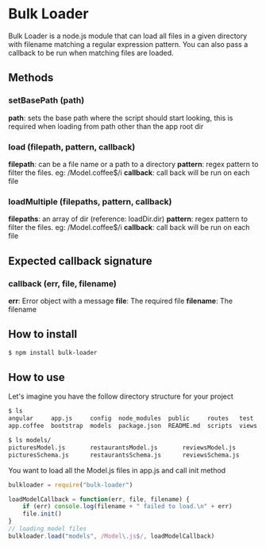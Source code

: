 # Bulk Loader
Bulk Loader is a node.js module that can load all files in a given directory with filename matching a regular expression pattern.
You can also pass a callback to be run when matching files are loaded.

## Methods
### setBasePath (path)
**path**: sets the base path where the script should start looking, this is required when loading from path other than the app root dir

### load (filepath, pattern, callback)
**filepath**: can be a file name or a path to a directory
**pattern**: regex pattern to filter the files. eg: /Model.coffee$/i
**callback**: call back will be run on each file

### loadMultiple (filepaths, pattern, callback)
**filepaths**: an array of dir (reference: loadDir.dir)
**pattern**: regex pattern to filter the files. eg: /Model.coffee$/i
**callback**: call back will be run on each file

## Expected callback signature
### callback (err, file, filename)
**err**: Error object with a message
**file**: The required file
**filename**: The filename

## How to install
```bash
$ npm install bulk-loader
```

## How to use
Let's imagine you have the follow directory structure for your project
```bash
$ ls
angular     app.js     config  node_modules  public     routes   test
app.coffee  bootstrap  models  package.json  README.md  scripts  views

$ ls models/
picturesModel.js       restaurantsModel.js       reviewsModel.js       usersModel.js
picturesSchema.js      restaurantsSchema.js      reviewsSchema.js      usersSchema.js

```
You want to load all the Model.js files in app.js and call init method
```javascript
bulkloader = require("bulk-loader")

loadModelCallback = function(err, file, filename) {
    if (err) console.log(filename + " failed to load.\n" + err)
    file.init()
}
// loading model files
bulkloader.load("models", /Model\.js$/, loadModelCallback)
```